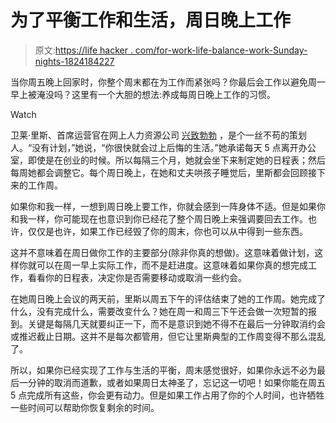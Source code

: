 # 为了平衡工作和生活，周日晚上工作

> 原文:[https://life hacker . com/for-work-life-balance-work-Sunday-nights-1824184227](https://lifehacker.com/for-work-life-balance-work-sunday-nights-1824184227)

当你周五晚上回家时，你整个周末都在为工作而紧张吗？你最后会工作以避免周一早上被淹没吗？这里有一个大胆的想法:养成每周日晚上工作的习惯。

Watch

卫莱·里斯、首席运营官在网上人力资源公司 [兴致勃勃](https://gusto.com/) ，是个一丝不苟的策划人。“没有计划，”她说，“你很快就会过上后悔的生活。”她承诺每天 5 点离开办公室，即使是在创业的时候。所以每隔三个月，她就会坐下来制定她的日程表；然后每周她都会调整它。每个周日晚上，在她和丈夫哄孩子睡觉后，里斯都会回顾接下来的工作周。

如果你和我一样，一想到周日晚上要工作，你就会感到一阵身体不适。但是如果你和我一样，你可能现在也意识到你已经花了整个周日晚上来强调要回去工作。也许，仅仅是也许，如果工作已经毁了你的周末，你也可以从中得到一些东西。

这并不意味着在周日做你工作的主要部分(除非你真的想做)。这意味着做计划，这样你就可以在周一早上实际工作，而不是赶进度。这意味着如果你真的想完成工作，看看你的日程表，决定你是否需要移动或取消一些约会。

在她周日晚上会议的两天前，里斯以周五下午的评估结束了她的工作周。她完成了什么，没有完成什么，需要改变什么？她在周一和周三下午还会做一次短暂的报到。关键是每隔几天就要纠正一下，而不是意识到她不得不在最后一分钟取消约会或推迟截止日期。这并不是每次都管用，但它让里斯典型的工作周变得不那么混乱了。

所以，如果你已经实现了工作与生活的平衡，周末感觉很好，如果你永远不必为最后一分钟的取消而道歉，或者如果周日太神圣了，忘记这一切吧！如果你能在周五 5 点完成所有这些，你会更有动力。但是如果工作占用了你的个人时间，也许牺牲一些时间可以帮助你恢复剩余的时间。